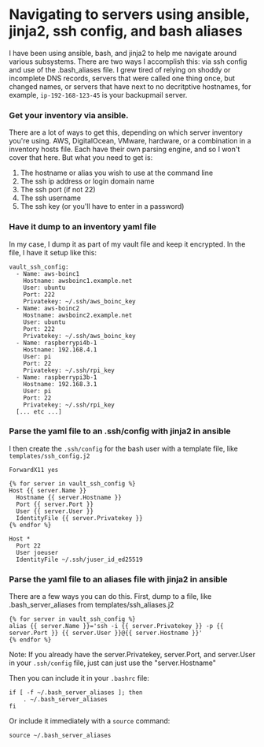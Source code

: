 # Navigating to servers using ansible, jinja2, ssh config, and bash aliases

I have been using ansible, bash, and jinja2 to help me navigate around various subsystems.  There are two ways I accomplish this: via ssh config and use of the .bash_aliases file.  I grew tired of relying on shoddy or incomplete DNS records, servers that were called one thing once, but changed names, or servers that have next to no decritptive hostnames, for example, ```ip-192-168-123-45``` is your backupmail server. 

### Get your inventory via ansible.
There are a lot of ways to get this, depending on which server inventory you're using.  AWS, DigitalOcean, VMware, hardware, or a combination in a inventory hosts file. Each have their own parsing engine, and so I won't cover that here.  But what you need to get is:

1. The hostname or alias you wish to use at the command line
2. The ssh ip address or login domain name
3. The ssh port (if not 22)
4. The ssh username
5. The ssh key (or you'll have to enter in a password)

### Have it dump to an inventory yaml file

In my case, I dump it as part of my vault file and keep it encrypted.  In the file, I have it setup like this:

    vault_ssh_config:
      - Name: aws-boinc1
        Hostname: awsboinc1.example.net
        User: ubuntu
        Port: 222
        Privatekey: ~/.ssh/aws_boinc_key
      - Name: aws-boinc2
        Hostname: awsboinc2.example.net
        User: ubuntu
        Port: 222
        Privatekey: ~/.ssh/aws_boinc_key
      - Name: raspberrypi4b-1
        Hostname: 192.168.4.1
        User: pi
        Port: 22
        Privatekey: ~/.ssh/rpi_key
      - Name: raspberrypi3b-1
        Hostname: 192.168.3.1
        User: pi
        Port: 22
        Privatekey: ~/.ssh/rpi_key 
      [... etc ...]
      
### Parse the yaml file to an .ssh/config with jinja2 in ansible

I then create the ```.ssh/config``` for the bash user with a template file, like ```templates/ssh_config.j2```

    ForwardX11 yes

    {% for server in vault_ssh_config %}
    Host {{ server.Name }}
      Hostname {{ server.Hostname }}
      Port {{ server.Port }}
      User {{ server.User }}
      IdentityFile {{ server.Privatekey }}
    {% endfor %}

    Host *
      Port 22
      User joeuser
      IdentityFile ~/.ssh/juser_id_ed25519

### Parse the yaml file to an aliases file with jinja2 in ansible

There are a few ways you can do this.  First, dump to a file, like .bash_server_aliases from templates/ssh_aliases.j2

    {% for server in vault_ssh_config %}
    alias {{ server.Name }}='ssh -i {{ server.Privatekey }} -p {{ server.Port }} {{ server.User }}@{{ server.Hostname }}'
    {% endfor %}

Note: If you already have the server.Privatekey, server.Port, and server.User in your ```.ssh/config``` file, just can just use the "server.Hostname"

Then you can include it in your ```.bashrc``` file:

    if [ -f ~/.bash_server_aliases ]; then
        . ~/.bash_server_aliases
    fi

Or include it immediately with a ```source``` command:

    source ~/.bash_server_aliases

